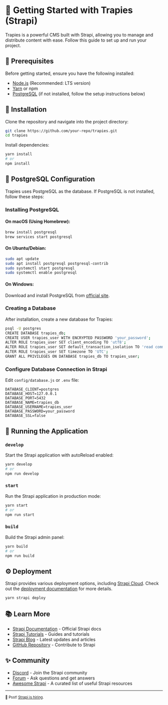 # 🚀 Getting Started with Trapies (Strapi)

Trapies is a powerful CMS built with Strapi, allowing you to manage and distribute content with ease. Follow this guide to set up and run your project.

## 📌 Prerequisites

Before getting started, ensure you have the following installed:
- [Node.js](https://nodejs.org/) (Recommended: LTS version)
- [Yarn](https://yarnpkg.com/) or npm
- [PostgreSQL](https://www.postgresql.org/) (if not installed, follow the setup instructions below)

## 🫠 Installation

Clone the repository and navigate into the project directory:

```sh
git clone https://github.com/your-repo/trapies.git
cd trapies
```

Install dependencies:

```sh
yarn install
# or
npm install
```

## 🔧 PostgreSQL Configuration

Trapies uses PostgreSQL as the database. If PostgreSQL is not installed, follow these steps:

### Installing PostgreSQL

#### On macOS (Using Homebrew):
```sh
brew install postgresql
brew services start postgresql
```

#### On Ubuntu/Debian:
```sh
sudo apt update
sudo apt install postgresql postgresql-contrib
sudo systemctl start postgresql
sudo systemctl enable postgresql
```

#### On Windows:
Download and install PostgreSQL from [official site](https://www.postgresql.org/download/windows/).

### Creating a Database
After installation, create a new database for Trapies:
```sh
psql -U postgres
CREATE DATABASE trapies_db;
CREATE USER trapies_user WITH ENCRYPTED PASSWORD 'your_password';
ALTER ROLE trapies_user SET client_encoding TO 'utf8';
ALTER ROLE trapies_user SET default_transaction_isolation TO 'read committed';
ALTER ROLE trapies_user SET timezone TO 'UTC';
GRANT ALL PRIVILEGES ON DATABASE trapies_db TO trapies_user;
```

### Configure Database Connection in Strapi
Edit `config/database.js` or `.env` file:
```env
DATABASE_CLIENT=postgres
DATABASE_HOST=127.0.0.1
DATABASE_PORT=5432
DATABASE_NAME=trapies_db
DATABASE_USERNAME=trapies_user
DATABASE_PASSWORD=your_password
DATABASE_SSL=false
```

## 🚀 Running the Application

### `develop`
Start the Strapi application with autoReload enabled:
```sh
yarn develop
# or
npm run develop
```

### `start`
Run the Strapi application in production mode:
```sh
yarn start
# or
npm run start
```

### `build`
Build the Strapi admin panel:
```sh
yarn build
# or
npm run build
```

## ⚙️ Deployment

Strapi provides various deployment options, including [Strapi Cloud](https://cloud.strapi.io). Check out the [deployment documentation](https://docs.strapi.io/dev-docs/deployment) for more details.

```sh
yarn strapi deploy
```

## 📚 Learn More
- [Strapi Documentation](https://docs.strapi.io) - Official Strapi docs
- [Strapi Tutorials](https://strapi.io/tutorials) - Guides and tutorials
- [Strapi Blog](https://strapi.io/blog) - Latest updates and articles
- [GitHub Repository](https://github.com/strapi/strapi) - Contribute to Strapi

## ✨ Community
- [Discord](https://discord.strapi.io) - Join the Strapi community
- [Forum](https://forum.strapi.io/) - Ask questions and get answers
- [Awesome Strapi](https://github.com/strapi/awesome-strapi) - A curated list of useful Strapi resources

---

<sub>🤫 Psst! [Strapi is hiring](https://strapi.io/careers).</sub>

